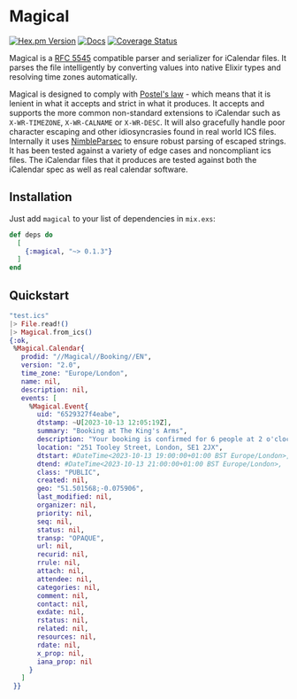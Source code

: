 # Magical

[![Hex.pm Version](https://img.shields.io/hexpm/v/magical?style=flat-square&labelColor=%2334495e&color=%238e44ad)](https://hex.pm/packages/magical/)
[![Docs](https://img.shields.io/badge/hexdocs-34495e?style=flat-square)](https://hexdocs.pm/magical/)
[![Coverage Status](https://coveralls.io/repos/github/jonathanballs/magical/badge.svg?branch=main)](https://coveralls.io/github/jonathanballs/magical?branch=main)

Magical is a [RFC 5545](https://www.ietf.org/rfc/rfc5545.txt) compatible parser
and serializer for iCalendar files. It parses the file intelligently by
converting values into native Elixir types and resolving time zones
automatically.

Magical is designed to comply with [Postel's
law](https://en.wikipedia.org/wiki/Robustness_principle) - which means that it
is lenient in what it accepts and strict in what it produces. It accepts and
supports the more common non-standard extensions to iCalendar such as
`X-WR-TIMEZONE`, `X-WR-CALNAME` or `X-WR-DESC`. It will also gracefully handle
poor character escaping and other idiosyncrasies found in real world ICS files.
Internally it uses [NimbleParsec](https://github.com/dashbitco/nimble_parsec)
to ensure robust parsing of escaped strings. It has been tested against a
variety of edge cases and noncompliant ics files. The iCalendar files that it
produces are tested against both the iCalendar spec as well as real calendar
software.

## Installation

Just add `magical` to your list of dependencies in `mix.exs`:

```elixir
def deps do
  [
    {:magical, "~> 0.1.3"}
  ]
end
```

## Quickstart

```elixir
"test.ics"
|> File.read!()
|> Magical.from_ics()
{:ok,
 %Magical.Calendar{
   prodid: "//Magical//Booking//EN",
   version: "2.0",
   time_zone: "Europe/London",
   name: nil,
   description: nil,
   events: [
     %Magical.Event{
       uid: "6529327f4eabe",
       dtstamp: ~U[2023-10-13 12:05:19Z],
       summary: "Booking at The King's Arms",
       description: "Your booking is confirmed for 6 people at 2 o'clock",
       location: "251 Tooley Street, London, SE1 2JX",
       dtstart: #DateTime<2023-10-13 19:00:00+01:00 BST Europe/London>,
       dtend: #DateTime<2023-10-13 21:00:00+01:00 BST Europe/London>,
       class: "PUBLIC",
       created: nil,
       geo: "51.501568;-0.075906",
       last_modified: nil,
       organizer: nil,
       priority: nil,
       seq: nil,
       status: nil,
       transp: "OPAQUE",
       url: nil,
       recurid: nil,
       rrule: nil,
       attach: nil,
       attendee: nil,
       categories: nil,
       comment: nil,
       contact: nil,
       exdate: nil,
       rstatus: nil,
       related: nil,
       resources: nil,
       rdate: nil,
       x_prop: nil,
       iana_prop: nil
     }
   ]
 }}
```
